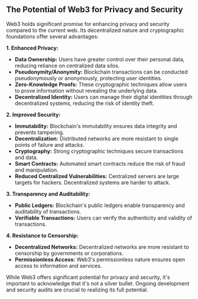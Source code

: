 ## The Potential of Web3 for Privacy and Security

Web3 holds significant promise for enhancing privacy and security compared to the current web. Its decentralized nature and cryptographic foundations offer several advantages:

**1. Enhanced Privacy:**

* **Data Ownership:** Users have greater control over their personal data, reducing reliance on centralized data silos.
* **Pseudonymity/Anonymity:** Blockchain transactions can be conducted pseudonymously or anonymously, protecting user identities.
* **Zero-Knowledge Proofs:** These cryptographic techniques allow users to prove information without revealing the underlying data.
* **Decentralized Identity:** Users can manage their digital identities through decentralized systems, reducing the risk of identity theft.

**2. Improved Security:**

* **Immutability:** Blockchain's immutability ensures data integrity and prevents tampering.
* **Decentralization:** Distributed networks are more resistant to single points of failure and attacks.
* **Cryptography:** Strong cryptographic techniques secure transactions and data.
* **Smart Contracts:** Automated smart contracts reduce the risk of fraud and manipulation.
* **Reduced Centralized Vulnerabilities:** Centralized servers are large targets for hackers. Decentralized systems are harder to attack.

**3. Transparency and Auditability:**

* **Public Ledgers:** Blockchain's public ledgers enable transparency and auditability of transactions.
* **Verifiable Transactions:** Users can verify the authenticity and validity of transactions.

**4. Resistance to Censorship:**

* **Decentralized Networks:** Decentralized networks are more resistant to censorship by governments or corporations.
* **Permissionless Access:** Web3's permissionless nature ensures open access to information and services.

While Web3 offers significant potential for privacy and security, it's important to acknowledge that it's not a silver bullet. Ongoing development and security audits are crucial to realizing its full potential.
